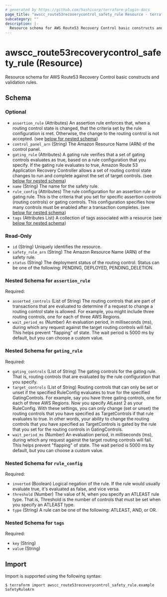 ```yaml
---
# generated by https://github.com/hashicorp/terraform-plugin-docs
page_title: "awscc_route53recoverycontrol_safety_rule Resource - terraform-provider-awscc"
subcategory: ""
description: |-
  Resource schema for AWS Route53 Recovery Control basic constructs and validation rules.
---
```


# awscc_route53recoverycontrol_safety_rule (Resource)

Resource schema for AWS Route53 Recovery Control basic constructs and validation rules.



<!-- schema generated by tfplugindocs -->
## Schema

### Optional

- `assertion_rule` (Attributes) An assertion rule enforces that, when a routing control state is changed, that the criteria set by the rule configuration is met. Otherwise, the change to the routing control is not accepted. (see [below for nested schema](#nestedatt--assertion_rule))
- `control_panel_arn` (String) The Amazon Resource Name (ARN) of the control panel.
- `gating_rule` (Attributes) A gating rule verifies that a set of gating controls evaluates as true, based on a rule configuration that you specify. If the gating rule evaluates to true, Amazon Route 53 Application Recovery Controller allows a set of routing control state changes to run and complete against the set of target controls. (see [below for nested schema](#nestedatt--gating_rule))
- `name` (String) The name for the safety rule.
- `rule_config` (Attributes) The rule configuration for an assertion rule or gating rule. This is the criteria that you set for specific assertion controls (routing controls) or gating controls. This configuration specifies how many controls must be enabled after a transaction completes. (see [below for nested schema](#nestedatt--rule_config))
- `tags` (Attributes List) A collection of tags associated with a resource (see [below for nested schema](#nestedatt--tags))

### Read-Only

- `id` (String) Uniquely identifies the resource.
- `safety_rule_arn` (String) The Amazon Resource Name (ARN) of the safety rule.
- `status` (String) The deployment status of the routing control. Status can be one of the following: PENDING, DEPLOYED, PENDING_DELETION.

<a id="nestedatt--assertion_rule"></a>
### Nested Schema for `assertion_rule`

Required:

- `asserted_controls` (List of String) The routing controls that are part of transactions that are evaluated to determine if a request to change a routing control state is allowed. For example, you might include three routing controls, one for each of three AWS Regions.
- `wait_period_ms` (Number) An evaluation period, in milliseconds (ms), during which any request against the target routing controls will fail. This helps prevent "flapping" of state. The wait period is 5000 ms by default, but you can choose a custom value.


<a id="nestedatt--gating_rule"></a>
### Nested Schema for `gating_rule`

Required:

- `gating_controls` (List of String) The gating controls for the gating rule. That is, routing controls that are evaluated by the rule configuration that you specify.
- `target_controls` (List of String) Routing controls that can only be set or unset if the specified RuleConfig evaluates to true for the specified GatingControls. For example, say you have three gating controls, one for each of three AWS Regions. Now you specify AtLeast 2 as your RuleConfig. With these settings, you can only change (set or unset) the routing controls that you have specified as TargetControls if that rule evaluates to true. 
In other words, your ability to change the routing controls that you have specified as TargetControls is gated by the rule that you set for the routing controls in GatingControls.
- `wait_period_ms` (Number) An evaluation period, in milliseconds (ms), during which any request against the target routing controls will fail. This helps prevent "flapping" of state. The wait period is 5000 ms by default, but you can choose a custom value.


<a id="nestedatt--rule_config"></a>
### Nested Schema for `rule_config`

Required:

- `inverted` (Boolean) Logical negation of the rule. If the rule would usually evaluate true, it's evaluated as false, and vice versa.
- `threshold` (Number) The value of N, when you specify an ATLEAST rule type. That is, Threshold is the number of controls that must be set when you specify an ATLEAST type.
- `type` (String) A rule can be one of the following: ATLEAST, AND, or OR.


<a id="nestedatt--tags"></a>
### Nested Schema for `tags`

Required:

- `key` (String)
- `value` (String)

## Import

Import is supported using the following syntax:

```shell
$ terraform import awscc_route53recoverycontrol_safety_rule.example SafetyRuleArn
```
